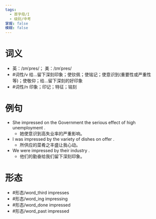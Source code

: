 ```yaml
---
tags:
  - 首字母/I
  - 级别/中考
掌握: false
模糊: false
---
```

# 词义
- 英：/ɪmˈpres/； 美：/ɪmˈpres/
- #词性/v  给…留下深刻印象；使钦佩；使铭记；使意识到(重要性或严重性等)；使敬仰；给…留下深刻的好印象
- #词性/n  印象；印记；特征；铭刻
# 例句
- She impressed on the Government the serious effect of high unemployment .
	- 她使意识到高失业率的严重影响。
- I was impressed by the variety of dishes on offer .
	- 所供应的菜肴之丰盛让我心动。
- We were impressed by their industry .
	- 他们的勤奋给我们留下深刻印象。
# 形态
- #形态/word_third impresses
- #形态/word_ing impressing
- #形态/word_done impressed
- #形态/word_past impressed
